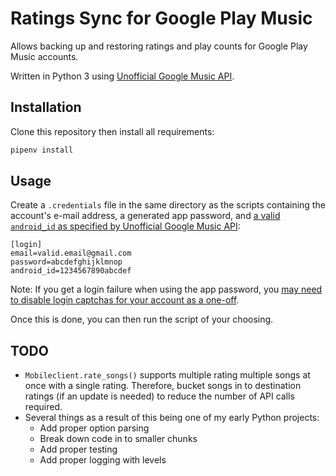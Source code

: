 # Ratings Sync for Google Play Music

Allows backing up and restoring ratings and play counts for Google Play Music accounts.

Written in Python 3 using [Unofficial Google Music API][gmusicapi].

[gmusicapi]: https://github.com/simon-weber/gmusicapi

## Installation

Clone this repository then install all requirements:

```bash
pipenv install
```

## Usage

Create a `.credentials` file in the same directory as the scripts containing the account's e-mail address, a generated app password, and [a valid `android_id` as specified by Unofficial Google Music API][android_id]:

```
[login]
email=valid.email@gmail.com
password=abcdefghijklmnop
android_id=1234567890abcdef
```

Note: If you get a login failure when using the app password, you [may need to disable login captchas for your account as a one-off][disable-captcha].

Once this is done, you can then run the script of your choosing.

[android_id]: http://unofficial-google-music-api.readthedocs.io/en/latest/reference/mobileclient.html#gmusicapi.clients.Mobileclient.login
[disable-captcha]: https://accounts.google.com/b/0/DisplayUnlockCaptcha

## TODO

- `Mobileclient.rate_songs()` supports multiple rating multiple songs at once with a single rating. Therefore, bucket songs in to destination ratings (if an update is needed) to reduce the number of API calls required.
- Several things as a result of this being one of my early Python projects:
    - Add proper option parsing
    - Break down code in to smaller chunks
    - Add proper testing
    - Add proper logging with levels